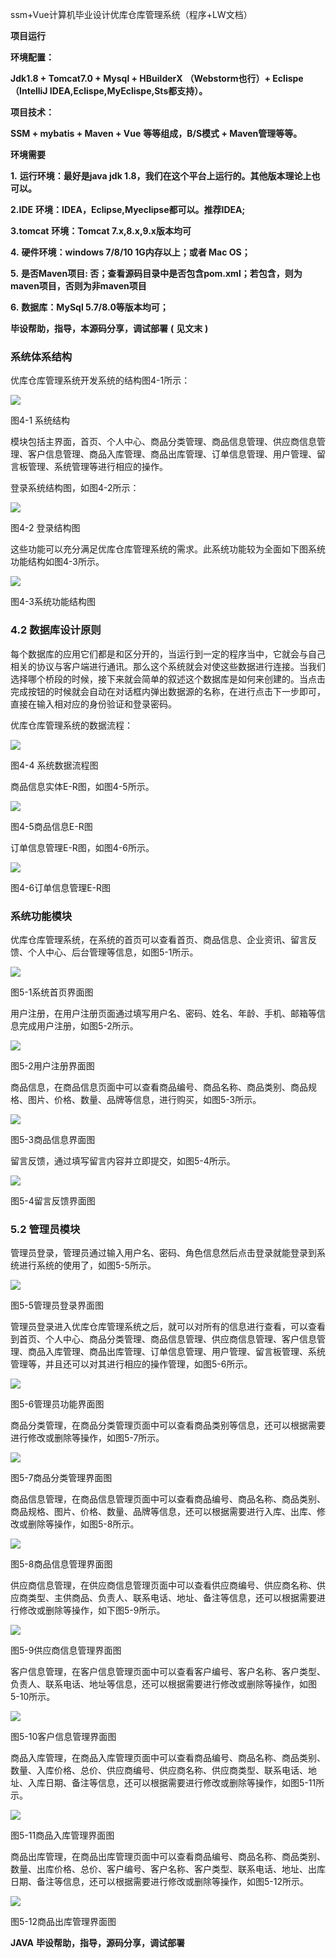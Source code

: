 ssm+Vue计算机毕业设计优库仓库管理系统（程序+LW文档）

**项目运行**

**环境配置：**

**Jdk1.8 + Tomcat7.0 + Mysql + HBuilderX** **（Webstorm也行）+ Eclispe（IntelliJ
IDEA,Eclispe,MyEclispe,Sts都支持）。**

**项目技术：**

**SSM + mybatis + Maven + Vue** **等等组成，B/S模式 + Maven管理等等。**

**环境需要**

**1.** **运行环境：最好是java jdk 1.8，我们在这个平台上运行的。其他版本理论上也可以。**

**2.IDE** **环境：IDEA，Eclipse,Myeclipse都可以。推荐IDEA;**

**3.tomcat** **环境：Tomcat 7.x,8.x,9.x版本均可**

**4.** **硬件环境：windows 7/8/10 1G内存以上；或者 Mac OS；**

**5.** **是否Maven项目: 否；查看源码目录中是否包含pom.xml；若包含，则为maven项目，否则为非maven项目**

**6.** **数据库：MySql 5.7/8.0等版本均可；**

**毕设帮助，指导，本源码分享，调试部署** **(** **见文末** **)**

### 系统体系结构

优库仓库管理系统开发系统的结构图4-1所示：

![](./res/e12d919dead34db9b38605d506e1f0a6.png)

图4-1 系统结构

模块包括主界面，首页、个人中心、商品分类管理、商品信息管理、供应商信息管理、客户信息管理、商品入库管理、商品出库管理、订单信息管理、用户管理、留言板管理、系统管理等进行相应的操作。

登录系统结构图，如图4-2所示：

![](./res/97630be0aba240da9bd35ee4d04dde92.png)

图4-2 登录结构图

这些功能可以充分满足优库仓库管理系统的需求。此系统功能较为全面如下图系统功能结构如图4-3所示。

![](./res/16a26f92ce1b4ae095de39d5829db73e.png)

图4-3系统功能结构图

### 4.2 数据库设计原则

每个数据库的应用它们都是和区分开的，当运行到一定的程序当中，它就会与自己相关的协议与客户端进行通讯。那么这个系统就会对使这些数据进行连接。当我们选择哪个桥段的时候，接下来就会简单的叙述这个数据库是如何来创建的。当点击完成按钮的时候就会自动在对话框内弹出数据源的名称，在进行点击下一步即可，直接在输入相对应的身份验证和登录密码。

优库仓库管理系统的数据流程：

![](./res/c0a6a988c4984246b3079c2f1caefcfd.png)

图4-4 系统数据流程图

商品信息实体E-R图，如图4-5所示。

![](./res/a6967c994ec14a029cb5577737280649.png)

图4-5商品信息E-R图

订单信息管理E-R图，如图4-6所示。

![](./res/323f1a6886ae46549a3616e5f8a50e14.png)

图4-6订单信息管理E-R图

###  系统功能模块

优库仓库管理系统，在系统的首页可以查看首页、商品信息、企业资讯、留言反馈、个人中心、后台管理等信息，如图5-1所示。

![](./res/c791fb240bce40398e0303ae23638454.png)

图5-1系统首页界面图

用户注册，在用户注册页面通过填写用户名、密码、姓名、年龄、手机、邮箱等信息完成用户注册，如图5-2所示。

![](./res/9c2279c26b134ca2bddea7f8baba01d6.png)

图5-2用户注册界面图

商品信息，在商品信息页面中可以查看商品编号、商品名称、商品类别、商品规格、图片、价格、数量、品牌等信息，进行购买，如图5-3所示。

![](./res/a5479d8b2ee942baa0c602fc12e14818.png)

图5-3商品信息界面图

留言反馈，通过填写留言内容并立即提交，如图5-4所示。

![](./res/1cae88f4df0347688620fd274f5d1899.png)

图5-4留言反馈界面图

### 5.2 管理员模块

管理员登录，管理员通过输入用户名、密码、角色信息然后点击登录就能登录到系统进行系统的使用了，如图5-5所示。

![](./res/aad22cc0705145f688e79a10034d5ef7.png)

图5-5管理员登录界面图

管理员登录进入优库仓库管理系统之后，就可以对所有的信息进行查看，可以查看到首页、个人中心、商品分类管理、商品信息管理、供应商信息管理、客户信息管理、商品入库管理、商品出库管理、订单信息管理、用户管理、留言板管理、系统管理等，并且还可以对其进行相应的操作管理，如图5-6所示。

![](./res/375afd69785041fd9af029797bb53cc8.png)

图5-6管理员功能界面图

商品分类管理，在商品分类管理页面中可以查看商品类别等信息，还可以根据需要进行修改或删除等操作，如图5-7所示。

![](./res/3d3435fbaab84d6fb6c662d7dce59539.png)

图5-7商品分类管理界面图

商品信息管理，在商品信息管理页面中可以查看商品编号、商品名称、商品类别、商品规格、图片、价格、数量、品牌等信息，还可以根据需要进行入库、出库、修改或删除等操作，如图5-8所示。

![](./res/0f6210ae84664684a06ced702fc26adb.png)

图5-8商品信息管理界面图

供应商信息管理，在供应商信息管理页面中可以查看供应商编号、供应商名称、供应商类型、主供商品、负责人、联系电话、地址、备注等信息，还可以根据需要进行修改或删除等操作，如下图5-9所示。

![](./res/e40a369cca1a44899fbe612a5f7ec707.png)

图5-9供应商信息管理界面图

客户信息管理，在客户信息管理页面中可以查看客户编号、客户名称、客户类型、负责人、联系电话、地址等信息，还可以根据需要进行修改或删除等操作，如图5-10所示。

![](./res/f17b381e669c4fe493203de8d29a7978.png)

图5-10客户信息管理界面图

商品入库管理，在商品入库管理页面中可以查看商品编号、商品名称、商品类别、数量、入库价格、总价、供应商编号、供应商名称、供应商类型、联系电话、地址、入库日期、备注等信息，还可以根据需要进行修改或删除等操作，如图5-11所示。

![](./res/74320ab8538d41e4875fc9f7e10618e0.png)

图5-11商品入库管理界面图

商品出库管理，在商品出库管理页面中可以查看商品编号、商品名称、商品类别、数量、出库价格、总价、客户编号、客户名称、客户类型、联系电话、地址、出库日期、备注等信息，还可以根据需要进行修改或删除等操作，如图5-12所示。

![](./res/fb62bcb3fe454b28846b2771c7e6d09f.png)

图5-12商品出库管理界面图

**JAVA** **毕设帮助，指导，源码分享，调试部署**

